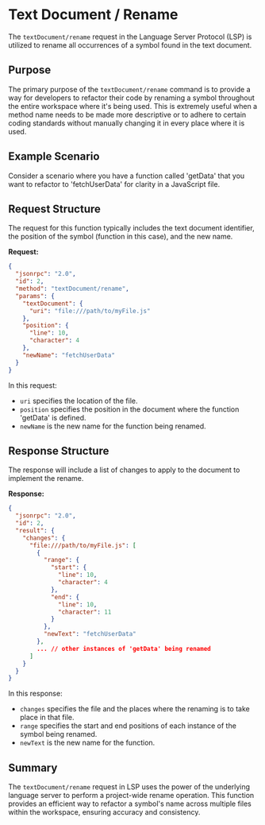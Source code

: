 # Text Document / Rename

The `textDocument/rename` request in the Language Server Protocol (LSP) is utilized to rename all occurrences of a symbol found in the text document.

## Purpose

The primary purpose of the `textDocument/rename` command is to provide a way for developers to refactor their code by renaming a symbol throughout the entire workspace where it's being used. This is extremely useful when a method name needs to be made more descriptive or to adhere to certain coding standards without manually changing it in every place where it is used.

## Example Scenario

Consider a scenario where you have a function called 'getData' that you want to refactor to 'fetchUserData' for clarity in a JavaScript file.

## Request Structure

The request for this function typically includes the text document identifier, the position of the symbol (function in this case), and the new name.

**Request:**

```json
{
  "jsonrpc": "2.0",
  "id": 2,
  "method": "textDocument/rename",
  "params": {
    "textDocument": {
      "uri": "file:///path/to/myFile.js"
    },
    "position": {
      "line": 10,
      "character": 4
    },
    "newName": "fetchUserData"
  }
}
```

In this request:
- `uri` specifies the location of the file.
- `position` specifies the position in the document where the function 'getData' is defined.
- `newName` is the new name for the function being renamed.

## Response Structure

The response will include a list of changes to apply to the document to implement the rename.

**Response:**

```json
{
  "jsonrpc": "2.0",
  "id": 2,
  "result": {
    "changes": {
      "file:///path/to/myFile.js": [
        {
          "range": {
            "start": {
              "line": 10,
              "character": 4
            },
            "end": {
              "line": 10,
              "character": 11
            }
          },
          "newText": "fetchUserData"
        }, 
        ... // other instances of 'getData' being renamed
      ]
    }
  }
}
```

In this response:
- `changes` specifies the file and the places where the renaming is to take place in that file.
- `range` specifies the start and end positions of each instance of the symbol being renamed.
- `newText` is the new name for the function.

## Summary

The `textDocument/rename` request in LSP uses the power of the underlying language server to perform a project-wide rename operation. This function provides an efficient way to refactor a symbol's name across multiple files within the workspace, ensuring accuracy and consistency.